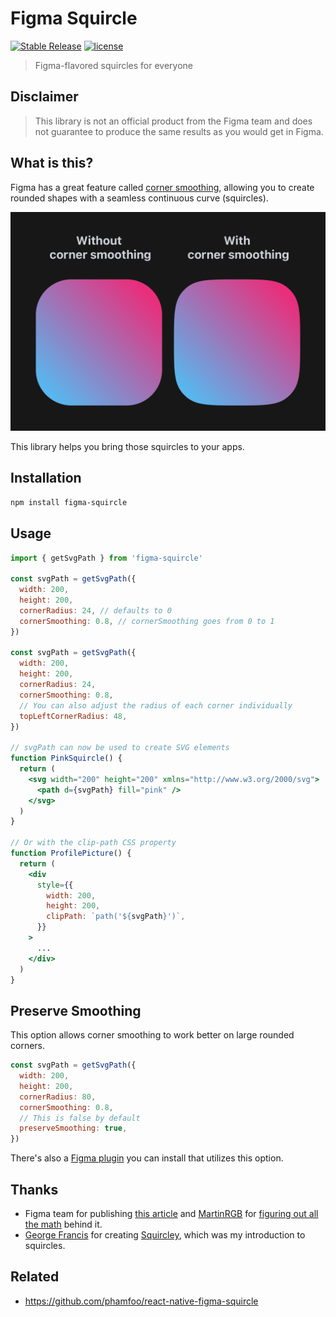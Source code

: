 # Figma Squircle

[![Stable Release](https://img.shields.io/npm/v/figma-squircle)](https://npm.im/figma-squircle) [![license](https://badgen.now.sh/badge/license/MIT)](./LICENSE)

> Figma-flavored squircles for everyone

## Disclaimer

> This library is not an official product from the Figma team and does not guarantee to produce the same results as you would get in Figma.

## What is this?

Figma has a great feature called [corner smoothing](https://help.figma.com/hc/en-us/articles/360050986854-Adjust-corner-radius-and-smoothing), allowing you to create rounded shapes with a seamless continuous curve (squircles).

![](demo.png)

This library helps you bring those squircles to your apps.

## Installation

```sh
npm install figma-squircle
```

## Usage

```jsx
import { getSvgPath } from 'figma-squircle'

const svgPath = getSvgPath({
  width: 200,
  height: 200,
  cornerRadius: 24, // defaults to 0
  cornerSmoothing: 0.8, // cornerSmoothing goes from 0 to 1
})

const svgPath = getSvgPath({
  width: 200,
  height: 200,
  cornerRadius: 24,
  cornerSmoothing: 0.8,
  // You can also adjust the radius of each corner individually
  topLeftCornerRadius: 48,
})

// svgPath can now be used to create SVG elements
function PinkSquircle() {
  return (
    <svg width="200" height="200" xmlns="http://www.w3.org/2000/svg">
      <path d={svgPath} fill="pink" />
    </svg>
  )
}

// Or with the clip-path CSS property
function ProfilePicture() {
  return (
    <div
      style={{
        width: 200,
        height: 200,
        clipPath: `path('${svgPath}')`,
      }}
    >
      ...
    </div>
  )
}
```

## Preserve Smoothing

This option allows corner smoothing to work better on large rounded corners.

```jsx
const svgPath = getSvgPath({
  width: 200,
  height: 200,
  cornerRadius: 80,
  cornerSmoothing: 0.8,
  // This is false by default
  preserveSmoothing: true,
})
```

There's also a [Figma plugin](https://www.figma.com/community/plugin/1122437229616103296) you can install that utilizes this option.

## Thanks

- Figma team for publishing [this article](https://www.figma.com/blog/desperately-seeking-squircles/) and [MartinRGB](https://github.com/MartinRGB) for [figuring out all the math](https://github.com/MartinRGB/Figma_Squircles_Approximation) behind it.
- [George Francis](https://github.com/georgedoescode) for creating [Squircley](https://squircley.app/), which was my introduction to squircles.

## Related

- https://github.com/phamfoo/react-native-figma-squircle
